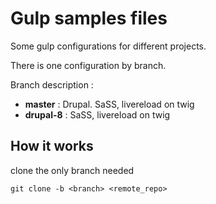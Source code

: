 # Gulp samples files

Some gulp configurations for different projects. 

There is one configuration by branch.

Branch description : 
* **master** : Drupal. 
  SaSS, livereload on twig
* **drupal-8** : SaSS, livereload on twig

## How it works 

clone the only branch needed
```
git clone -b <branch> <remote_repo>
```